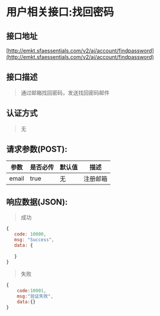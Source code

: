 # 用户相关接口:找回密码

## 接口地址

[http://emkt.sfaessentials.com/v2/aj/account/findpassword](http://emkt.sfaessentials.com/v2/aj/account/findpassword)

## 接口描述

> 通过邮箱找回密码，发送找回密码邮件

## 认证方式

> 无

## 请求参数(POST):

| 参数 | 是否必传 | 默认值 |  描述 | 
| ---- | ----- | ----- | ----- | 
| email | true | 无 | 注册邮箱 | 


## 响应数据(JSON):
> 成功

```javascript
{
   code: 10000,
   msg: "Success",
   data: {
      
   }
}
```
> 失败 

```javascript
{
    code:10001,
    msg:"验证失败",
    data:{}
}
```
